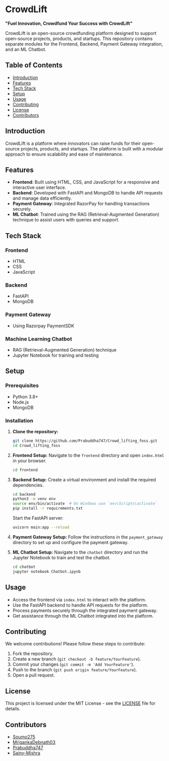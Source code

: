 # CrowdLift

**"Fuel Innovation, Crowdfund Your Success with CrowdLift"**

CrowdLift is an open-source crowdfunding platform designed to support open-source projects, products, and startups. This repository contains separate modules for the Frontend, Backend, Payment Gateway integration, and an ML Chatbot.

## Table of Contents
- [Introduction](#introduction)
- [Features](#features)
- [Tech Stack](#tech-stack)
- [Setup](#setup)
- [Usage](#usage)
- [Contributing](#contributing)
- [License](#license)
- [Contributors](#contributors)

## Introduction
CrowdLift is a platform where innovators can raise funds for their open-source projects, products, and startups. The platform is built with a modular approach to ensure scalability and ease of maintenance.

## Features
- **Frontend**: Built using HTML, CSS, and JavaScript for a responsive and interactive user interface.
- **Backend**: Developed with FastAPI and MongoDB to handle API requests and manage data efficiently.
- **Payment Gateway**: Integrated RazorPay for handling transactions securely.
- **ML Chatbot**: Trained using the RAG (Retrieval-Augmented Generation) technique to assist users with queries and support.

## Tech Stack
### Frontend
- HTML
- CSS
- JavaScript

### Backend
- FastAPI
- MongoDB

### Payment Gateway
- Using Razorpay PaymentSDK

### Machine Learning Chatbot
- RAG (Retrieval-Augmented Generation) technique
- Jupyter Notebook for training and testing

## Setup
### Prerequisites
- Python 3.8+
- Node.js
- MongoDB

### Installation
1. **Clone the repository:**
   ```bash
   git clone https://github.com/Prabuddha747/Crowd_lifting_foss.git
   cd Crowd_lifting_foss
   ```

2. **Frontend Setup:**
   Navigate to the `frontend` directory and open `index.html` in your browser.
   ```bash
   cd frontend
   ```

3. **Backend Setup:**
   Create a virtual environment and install the required dependencies.
   ```bash
   cd backend
   python3 -m venv env
   source env/bin/activate  # On Windows use `env\Scripts\activate`
   pip install -r requirements.txt
   ```

   Start the FastAPI server:
   ```bash
   uvicorn main:app --reload
   ```

4. **Payment Gateway Setup:**
   Follow the instructions in the `payment_gateway` directory to set up and configure the payment gateway.

5. **ML Chatbot Setup:**
   Navigate to the `chatbot` directory and run the Jupyter Notebook to train and test the chatbot.
   ```bash
   cd chatbot
   jupyter notebook Chatbot.ipynb
   ```

## Usage
- Access the frontend via `index.html` to interact with the platform.
- Use the FastAPI backend to handle API requests for the platform.
- Process payments securely through the integrated payment gateway.
- Get assistance through the ML Chatbot integrated into the platform.

## Contributing
We welcome contributions! Please follow these steps to contribute:
1. Fork the repository.
2. Create a new branch (`git checkout -b feature/YourFeature`).
3. Commit your changes (`git commit -m 'Add YourFeature'`).
4. Push to the branch (`git push origin feature/YourFeature`).
5. Open a pull request.

## License
This project is licensed under the MIT License - see the [LICENSE](LICENSE) file for details.

## Contributors
- [Soumo275](https://github.com/Soumo275)
- [MrigankaDebnath03](https://github.com/MrigankaDebnath03)
- [Prabuddha747](https://github.com/Prabuddha747)
- [Sainy-Mishra](https://github.com/Sainy-Mishra)
